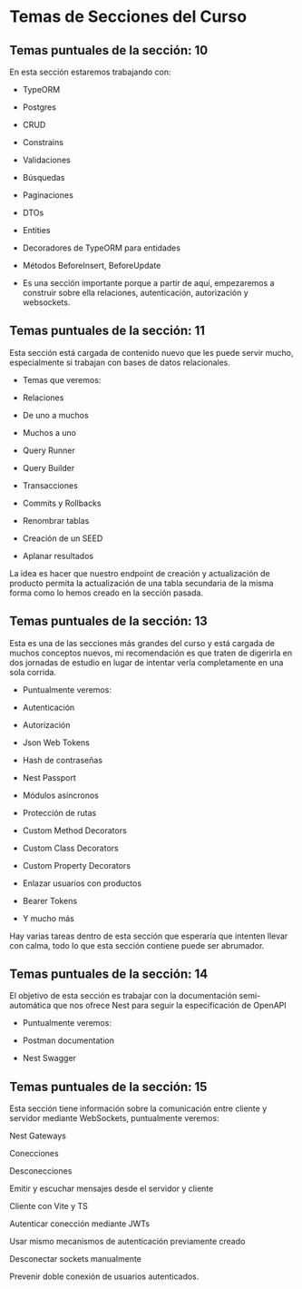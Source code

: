 # Temas de Secciones del Curso

## Temas puntuales de la sección: 10

En esta sección estaremos trabajando con:

- TypeORM

- Postgres

- CRUD

- Constrains

- Validaciones

- Búsquedas

- Paginaciones

- DTOs

- Entities

- Decoradores de TypeORM para entidades

- Métodos BeforeInsert, BeforeUpdate

- Es una sección importante porque a partir de aquí, empezaremos a construir sobre ella relaciones, autenticación, autorización y websockets.

## Temas puntuales de la sección: 11

Esta sección está cargada de contenido nuevo que les puede servir mucho, especialmente si trabajan con bases de datos relacionales.

- Temas que veremos:

- Relaciones

- De uno a muchos

- Muchos a uno

- Query Runner

- Query Builder

- Transacciones

- Commits y Rollbacks

- Renombrar tablas

- Creación de un SEED

- Aplanar resultados

La idea es hacer que nuestro endpoint de creación y actualización de producto permita la actualización de una tabla secundaria de la misma forma como lo hemos creado en la sección pasada.

## Temas puntuales de la sección: 13

Esta es una de las secciones más grandes del curso y está cargada de muchos conceptos nuevos, mi recomendación es que traten de digerirla en dos jornadas de estudio en lugar de intentar verla completamente en una sola corrida.

- Puntualmente veremos:

- Autenticación

- Autorización

- Json Web Tokens

- Hash de contraseñas

- Nest Passport

- Módulos asíncronos

- Protección de rutas

- Custom Method Decorators

- Custom Class Decorators

- Custom Property Decorators

- Enlazar usuarios con productos

- Bearer Tokens

- Y mucho más

Hay varias tareas dentro de esta sección que esperaría que intenten llevar con calma, todo lo que esta sección contiene puede ser abrumador.

## Temas puntuales de la sección: 14

El objetivo de esta sección es trabajar con la documentación semi-automática que nos ofrece Nest para seguir la especificación de OpenAPI

- Puntualmente veremos:

- Postman documentation

- Nest Swagger

## Temas puntuales de la sección: 15

Esta sección tiene información sobre la comunicación entre cliente y servidor mediante WebSockets, puntualmente veremos:

Nest Gateways

Conecciones

Desconecciones

Emitir y escuchar mensajes desde el servidor y cliente

Cliente con Vite y TS

Autenticar conección mediante JWTs

Usar mismo mecanismos de autenticación previamente creado

Desconectar sockets manualmente

Prevenir doble conexión de usuarios autenticados.

